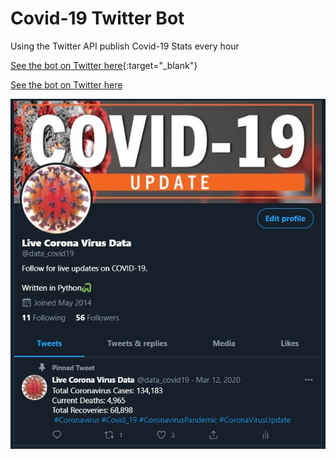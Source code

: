 # Covid-19 Twitter Bot
Using the Twitter API publish Covid-19 Stats every hour

[See the bot on Twitter here](https://twitter.com/data_covid19){:target="_blank"}

<a href="(https://twitter.com/data_covid19" target="_blank">See the bot on Twitter here</a>


<p align="center">
<img src="https://github.com/Tureaud/Covid-19-Twitter-Bot/blob/main/Image%20Assets/Twitterprofile.JPG" />
</p>

